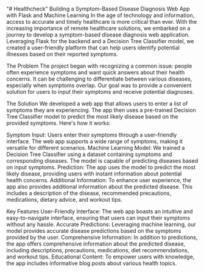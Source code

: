 "# Healthcheck" 
Building a Symptom-Based Disease Diagnosis Web App with Flask and Machine Learning
In the age of technology and information, access to accurate and timely healthcare is more critical than ever. With the increasing importance of remote healthcare solutions, we embarked on a journey to develop a symptom-based disease diagnosis web application. Leveraging Flask for the backend and a Decision Tree Classifier model, we created a user-friendly platform that can help users identify potential illnesses based on their reported symptoms.

The Problem
The project began with recognizing a common issue: people often experience symptoms and want quick answers about their health concerns. It can be challenging to differentiate between various diseases, especially when symptoms overlap. Our goal was to provide a convenient solution for users to input their symptoms and receive potential diagnoses.

The Solution
We developed a web app that allows users to enter a list of symptoms they are experiencing. The app then uses a pre-trained Decision Tree Classifier model to predict the most likely disease based on the provided symptoms. Here's how it works:

Symptom Input: Users enter their symptoms through a user-friendly interface. The web app supports a wide range of symptoms, making it versatile for different scenarios.
Machine Learning Model: We trained a Decision Tree Classifier using a dataset containing symptoms and corresponding diseases. The model is capable of predicting diseases based on input symptoms.
Prediction: The app uses the model to predict the most likely disease, providing users with instant information about potential health concerns.
Additional Information: To enhance user experience, the app also provides additional information about the predicted disease. This includes a description of the disease, recommended precautions, medications, dietary advice, and workout tips.


Key Features
User-Friendly Interface: The web app boasts an intuitive and easy-to-navigate interface, ensuring that users can input their symptoms without any hassle.
Accurate Predictions: Leveraging machine learning, our model provides accurate disease predictions based on the symptoms provided by the user.
Comprehensive Information: In addition to predictions, the app offers comprehensive information about the predicted disease, including descriptions, precautions, medications, diet recommendations, and workout tips.
Educational Content: To empower users with knowledge, the app includes informative blog posts about various health topics.
